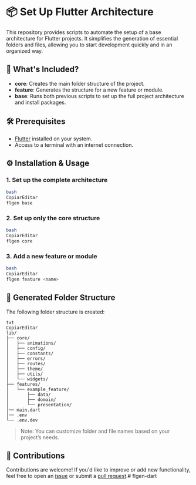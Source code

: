 # 📦 Set Up Flutter Architecture

This repository provides scripts to automate the setup of a base architecture for Flutter projects. It simplifies the generation of essential folders and files, allowing you to start development quickly and in an organized way.

## 🚀 What's Included?

- **core**: Creates the main folder structure of the project.
- **feature**: Generates the structure for a new feature or module.
- **base**: Runs both previous scripts to set up the full project architecture and install packages.

## 🛠️ Prerequisites

- [Flutter](https://flutter.dev/docs/get-started/install) installed on your system.
- Access to a terminal with an internet connection.

## ⚙️ Installation & Usage

### 1. Set up the complete architecture

```bash
bash
CopiarEditar
flgen base

```

### 2. Set up only the core structure

```bash
bash
CopiarEditar
flgen core

```

### 3. Add a new feature or module

```bash
bash
CopiarEditar
flgen feature <name>

```

## 📁 Generated Folder Structure

The following folder structure is created:

```
txt
CopiarEditar
lib/
├── core/
│   ├── animations/
│   ├── config/
│   ├── constants/
│   ├── errors/
│   ├── routes/
│   ├── theme/
│   ├── utils/
│   └── widgets/
├── features/
│   └── example_feature/
│       ├── data/
│       ├── domain/
│       └── presentation/
│── main.dart
│── .env
└── .env.dev

```

> Note: You can customize folder and file names based on your project’s needs.
> 

## 🤝 Contributions

Contributions are welcome! If you'd like to improve or add new functionality, feel free to open an [issue](https://github.com/joalmr/flgen-dart/issues) or submit a [pull request](https://github.com/joalmr/flgen-dart/pulls).# flgen-dart
